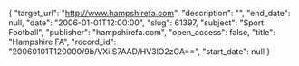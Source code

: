 {
  "target_url": "http://www.hampshirefa.com", 
  "description": "", 
  "end_date": null, 
  "date": "2006-01-01T12:00:00", 
  "slug": 61397, 
  "subject": "Sport: Football", 
  "publisher": "hampshirefa.com", 
  "open_access": false, 
  "title": "Hampshire FA", 
  "record_id": "20060101T120000/9b/VXiIS7AAD/HV3lO2zGA==", 
  "start_date": null
}

